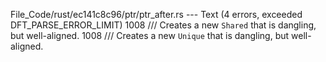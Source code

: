 File_Code/rust/ec141c8c96/ptr/ptr_after.rs --- Text (4 errors, exceeded DFT_PARSE_ERROR_LIMIT)
1008     /// Creates a new `Shared` that is dangling, but well-aligned.                                                                                      1008     /// Creates a new `Unique` that is dangling, but well-aligned.

